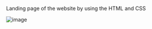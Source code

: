 Landing page of the website by using the HTML and CSS

![image](https://github.com/user-attachments/assets/39054cec-7067-42ba-bd90-efc04d833721)


